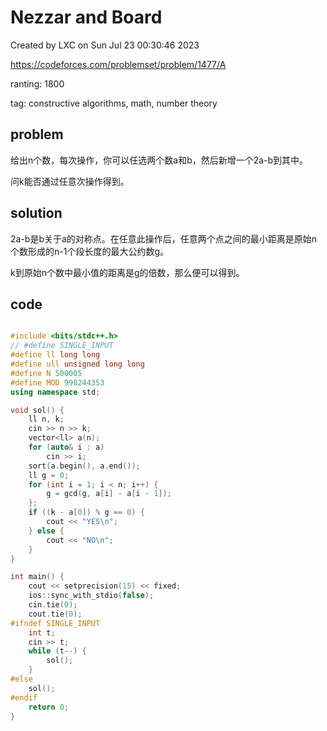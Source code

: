 # Nezzar and Board

Created by LXC on Sun Jul 23 00:30:46 2023

https://codeforces.com/problemset/problem/1477/A

ranting: 1800

tag: constructive algorithms, math, number theory

## problem

给出n个数，每次操作，你可以任选两个数a和b，然后新增一个2a-b到其中。

问k能否通过任意次操作得到。

## solution

2a-b是b关于a的对称点。在任意此操作后，任意两个点之间的最小距离是原始n个数形成的n-1个段长度的最大公约数g。

k到原始n个数中最小值的距离是g的倍数，那么便可以得到。

## code

``` cpp

#include <bits/stdc++.h>
// #define SINGLE_INPUT
#define ll long long
#define ull unsigned long long
#define N 500005
#define MOD 998244353
using namespace std;

void sol() {
    ll n, k;
    cin >> n >> k;
    vector<ll> a(n);
    for (auto& i : a)
        cin >> i;
    sort(a.begin(), a.end());
    ll g = 0;
    for (int i = 1; i < n; i++) {
        g = gcd(g, a[i] - a[i - 1]);
    };
    if ((k - a[0]) % g == 0) {
        cout << "YES\n";
    } else {
        cout << "NO\n";
    }
}

int main() {
    cout << setprecision(15) << fixed;
    ios::sync_with_stdio(false);
    cin.tie(0);
    cout.tie(0);
#ifndef SINGLE_INPUT
    int t;
    cin >> t;
    while (t--) {
        sol();
    }
#else
    sol();
#endif
    return 0;
}

```
